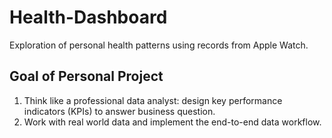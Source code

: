 # Health-Dashboard
Exploration of personal health patterns using records from Apple Watch.

## Goal of Personal Project
1. Think like a professional data analyst: design key performance indicators (KPIs) to answer business question.
2. Work with real world data and implement the end-to-end data workflow.


